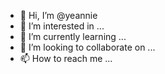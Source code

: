 - 👋 Hi, I’m @yeannie
- 👀 I’m interested in ...
- 🌱 I’m currently learning ...
- 💞️ I’m looking to collaborate on ...
- 📫 How to reach me ...

<!---
yeannie/yeannie is a ✨ special ✨ repository because its `README.md` (this file) appears on your GitHub profile.
You can click the Preview link to take a look at your changes.
--->
